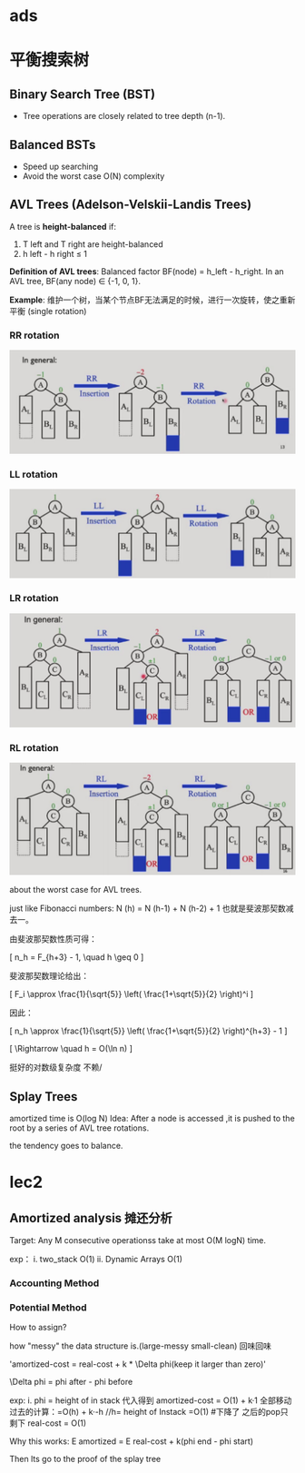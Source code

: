 # ads

# 平衡搜索树

## Binary Search Tree (BST)

- Tree operations are closely related to tree depth (n-1).

## Balanced BSTs

- Speed up searching
- Avoid the worst case O(N) complexity

## AVL Trees (Adelson-Velskii-Landis Trees)

A tree is **height-balanced** if:
1. T left and T right are height-balanced
2. h left - h right ≤ 1

**Definition of AVL trees**: Balanced factor BF(node) = h_left - h_right. In an AVL tree, BF(any node) ∈ {-1, 0, 1}.

**Example**: 维护一个树，当某个节点BF无法满足的时候，进行一次旋转，使之重新平衡 (single rotation)

### RR rotation

![AVL tree RR rotation example](images/image.png)

### LL rotation

![alt text](images/image-1.png)

### LR rotation

![alt text](images/image-2.png)

### RL rotation

![alt text](images/image-3.png)

about the worst case for AVL trees.

just like Fibonacci numbers: N (h) = N (h-1) + N (h-2) + 1
也就是斐波那契数减去一。

由斐波那契数性质可得：

\[
    n_h = F_{h+3} - 1, \quad h \geq 0
\]

斐波那契数理论给出：

\[
    F_i \approx \frac{1}{\sqrt{5}} \left( \frac{1+\sqrt{5}}{2} \right)^i
\]

因此：

\[
    n_h \approx \frac{1}{\sqrt{5}} \left( \frac{1+\sqrt{5}}{2} \right)^{h+3} - 1
\]

\[
    \Rightarrow \quad h = O(\ln n)
\]

挺好的对数级复杂度 不赖/

## Splay Trees

amortized time is O(log N)
Idea: After a node is accessed ,it is pushed to the root by a series of AVL tree rotations.

the tendency goes to balance.

# lec2

## Amortized analysis 摊还分析

Target: Any M consecutive operationss take at most O(M logN) time.

exp：
i. two_stack O(1)
ii. Dynamic Arrays O(1)


### Accounting Method

### Potential Method

How to assign?

how "messy" the data structure is.(large-messy small-clean) 回味回味

'amortized-cost = real-cost + k * \Delta phi(keep it larger than zero)'

\Delta phi = phi after - phi before

exp:
i. phi = height of in stack
代入得到 amortized-cost = O(1) + k·1
全部移动过去的计算：=O(h) + k·-h //h= height of Instack    =O(1) #下降了
之后的pop只剩下 real-cost = O(1)

Why this works:
E amortized = E real-cost + k(phi end - phi start)

Then lts go to the proof of the splay tree
